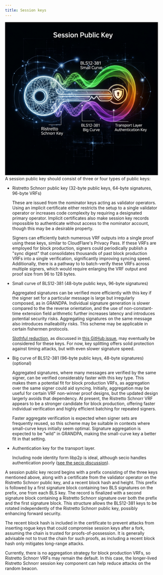 ```yaml
---
title: Session keys
---
```

![](Session-keys.jpeg)
A session public key should consist of three or four types of public keys: 
 
 - Ristretto Schnorr public key (32-byte public keys, 64-byte signatures, 96-byte VRFs)
 
   These are issued from the nominator keys acting as validator operators.  Using an implicit certificate either restricts the setup to a single validator operator or increases code complexity by requiring a designated primary operator.  Implicit certificates also make session key records impossible to authenticate without access to the nominator account, though this may be a desirable property.  
   
   Signers can efficiently batch numerous VRF outputs into a single proof using these keys, similar to CloudFlare's Privacy Pass.  If these VRFs are employed for block production, signers could periodically publish a "sync digest" that consolidates thousands of past block production VRFs into a single verification, significantly improving syncing speed.  Additionally, there is a pathway to to batch-verify these VRFs across multiple signers, which would require enlarging the VRF output and proof size from 96 to 128 bytes.

 - Small curve of BLS12-381 (48-byte public keys, 96-byte signatures)

   Aggregated signatures can be verified more efficiently with this key if the signer set for a particular message is large but irregularly composed, as in GRANDPA. Individual signature generation is slower compared to the the reverse orientation, and the use of non-constant-time extension field arithmetic further increases latency and introduces potential security risks.  Aggregating signatures on the same message also introduces malleability risks.  This scheme may be applicable in certain fishermen protocols.

   [Slothful reduction](https://eprint.iacr.org/2017/437), as discussed in [this GitHub issue](https://github.com/zkcrypto/pairing/issues/98), may eventually be considered for these keys. For now, key splitting offers solid protection against timing attacks, but with even slower signature speed.

 - Big curve of BLS12-381 (96-byte public keys, 48-byte signatures) (optional)
 
   Aggregated signatures, where many messages are verified by the same signer, can be verified considerably faster with this key type. This makes them a potential fit for block production VRFs, as aggregation over the same signer could aid syncing.  Initially, aggregation may be useful for certain VRF non-winner proof designs, but the updated design largerly avoids that dependency. At present, the Ristretto Schnorr VRF appears to be a stronger candidate for block production, offering faster individual verification and highly efficient batching for repeated signers.

   Faster aggregate verification is expected when signer sets are frequently reused, so this scheme may be suitable in contexts where small-curve keys initially seem optimal.  Signature aggregation is expected to be "wild" in GRANDPA, making the small-curve key a better fit in that setting.
 
 - Authentication key for the transport layer.
 
   Including node identity form libp2p is ideal, although secio handles authentication poorly ([see the secio discussion](https://forum.web3.foundation/t/transport-layer-authentication-libp2ps-secio/69)).

A session public key record begins with a prefix consisting of the three keys mentioned above, along with a certificate from the validator operator on the Ristretto Schnorr public key, and a recent block hash and height.  This prefix is followed by a first signature block containing two BLS signatures on the prefix, one from each BLS key. The record is finalized with a second signature block containing a Ristretto Schnorr signature over both the prefix and the first signature block. This structure allows the BLS12-381 keys to be rotated independently of the Ristretto Schnorr public key, possibly enhancing forward security.

The recent block hash is included in the certificate to prevent attacks from inserting rogue keys that could compromise session keys after a fork, assuming the chain is trusted for proofs-of-possession. It is generally advisable not to trust the chain for such proofs, as including a recent block hash only mitigates long-range attacks. 

Currently, there is no aggregation strategy for block production VRFs, so Ristretto Schnorr VRFs may remain the default.  In this case, the longer-lived Ristretto Schnorr session key component can help reduce attacks on the random beacon. 
